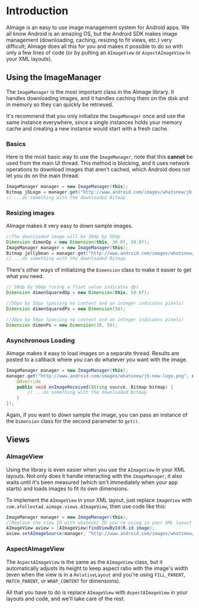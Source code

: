 # Introduction

AImage is an easy to use image management system for Android apps. We all know Android is an amazing OS, but the Android SDK
makes image management (downloading, caching, resizing to fit views, etc.) very difficult; AImage does all this for you
and makes it possible to do so with only a few lines of code (or by putting an `AImageView` or `AspectAImageView` in your XML
layouts).

## Using the ImageManager

The `ImageManager` is the most important class in the AImage library. It handles downloading images, and it handles
caching them on the disk and in memory so they can quickly be retrieved.

It's recommend that you only initialize the `ImageManager` once and use the same instance everywhere, since a single
instances holds your memory cache and creating a new instance would start with a fresh cache.


### Basics

Here is the most basic way to use the `ImageManager`, note that this **cannot** be used from the main UI thread. This method is
blocking, and it uses network operations to download images that aren't cached, which Android does not let you do on the main thread.

```java
ImageManager manager = new ImageManager(this);
Bitmap jbLogo = manager.get("http://www.android.com/images/whatsnew/jb-new-logo.png", null);
// ...do something with the downloaded Bitmap
```

### Resizing images

AImage makes it very easy to down sample images.

```java
//The downloaded image will be 30dp by 50dp
Dimension dimenDp = new Dimension(this, 30.0f, 50.0f);
ImageManager manager = new ImageManager(this);
Bitmap jellybean = manager.get("http://www.android.com/images/whatsnew/jb-new-logo.png", dimenDp);
// ...do something with the downloaded Bitmap
```

There's other ways of initializing the `Dimension` class to make it easier to get what you need.

```java
// 50dp by 50dp (using a float value indicates dp)
Dimension dimenSquaredDp = new Dimension(this, 50.0f);

//50px by 50px (passing no context and an integer indicates pixels)
Dimension dimenSquaredPx = new Dimension(50);

//30px by 50px (passing no context and an integer indicates pixels)
Dimension dimenPx = new Dimension(30, 50);
```

### Asynchronous Loading

AImage makes it easy to load images on a separate thread. Results are posted to a callback where
you can do whatever you want with the image.

```java
ImageManager manager = new ImageManager(this);
manager.get("http://www.android.com/images/whatsnew/jb-new-logo.png", null, new ImageListener() {
    @Override
    public void onImageReceived(String source, Bitmap bitmap) {
        // ...do something with the downloaded Bitmap
    }
});
```

Again, if you want to down sample the image, you can pass an instance of the `Dimension` class for the second parameter to `get()`.

## Views

### AImageView

Using the library is even easier when you use the `AImageView` in your XML layouts. Not only does it handle interacting with
the `ImageManager`, it also waits until it's been measured (which isn't immediately when your app starts) and loads images
to fit its own dimensions.

To implement the `AImageView` in your XML layout, just replace `ImageView` with `com.afollestad.aimage.views.AImageView`,
then use code like this:

```java
ImageManager manager = new ImageManager(this);
//Replace the view ID with whatever ID you're using in your XML layout
AImageView aview = (AImageView)findViewById(R.id.image);
aview.setAImageSource(manager, "http://www.android.com/images/whatsnew/jb-new-logo.png");
````

### AspectAImageView

The `AspectAImageView` is the same as the `AImageView` class, but it automatically adjusts its height to keep aspect ratio with
the image's width (even when the view is in a `RelativeLayout` and you're using `FILL_PARENT`, `MATCH_PARENT`, or `WRAP_CONTENT` for dimensions).

All that you have to do is replace `AImageView` with `AspectAImageView` in your layouts and code, and we'll take care of
the rest.